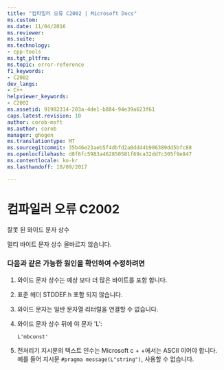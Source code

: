 ```yaml
---
title: "컴파일러 오류 C2002 | Microsoft Docs"
ms.custom: 
ms.date: 11/04/2016
ms.reviewer: 
ms.suite: 
ms.technology:
- cpp-tools
ms.tgt_pltfrm: 
ms.topic: error-reference
f1_keywords:
- C2002
dev_langs:
- C++
helpviewer_keywords:
- C2002
ms.assetid: 91982314-203a-4de1-b884-94e39a623f61
caps.latest.revision: 10
author: corob-msft
ms.author: corob
manager: ghogen
ms.translationtype: MT
ms.sourcegitcommit: 35b46e23aeb5f4dbfd2a0dd44b906389dd5bfc88
ms.openlocfilehash: d8f6fc5983a462850581f69ca32dd7c305f9e847
ms.contentlocale: ko-kr
ms.lasthandoff: 10/09/2017

---
```

# <a name="compiler-error-c2002"></a>컴파일러 오류 C2002
잘못 된 와이드 문자 상수  
  
 멀티 바이트 문자 상수 올바르지 않습니다.  
  
### <a name="to-fix-by-checking-the-following-possible-causes"></a>다음과 같은 가능한 원인을 확인하여 수정하려면  
  
1.  와이드 문자 상수는 예상 보다 더 많은 바이트를 포함 합니다.  
  
2.  표준 헤더 STDDEF.h 포함 되지 않습니다.  
  
3.  와이드 문자는 일반 문자열 리터럴을 연결할 수 없습니다.  
  
4.  와이드 문자 상수 뒤에 야 문자 'L':  
  
    ```  
    L'mbconst'  
    ```  
  
5.  전처리기 지시문의 텍스트 인수는 Microsoft c + +에서는 ASCII 이어야 합니다. 예를 들어 지시문 `#pragma message(L"string")`, 사용할 수 없습니다.
